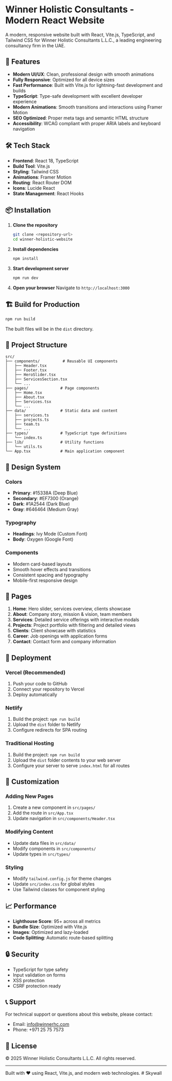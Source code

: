 # Winner Holistic Consultants - Modern React Website

A modern, responsive website built with React, Vite.js, TypeScript, and Tailwind CSS for Winner Holistic Consultants L.L.C., a leading engineering consultancy firm in the UAE.

## 🚀 Features

- **Modern UI/UX**: Clean, professional design with smooth animations
- **Fully Responsive**: Optimized for all device sizes
- **Fast Performance**: Built with Vite.js for lightning-fast development and builds
- **TypeScript**: Type-safe development with excellent developer experience
- **Modern Animations**: Smooth transitions and interactions using Framer Motion
- **SEO Optimized**: Proper meta tags and semantic HTML structure
- **Accessibility**: WCAG compliant with proper ARIA labels and keyboard navigation

## 🛠️ Tech Stack

- **Frontend**: React 18, TypeScript
- **Build Tool**: Vite.js
- **Styling**: Tailwind CSS
- **Animations**: Framer Motion
- **Routing**: React Router DOM
- **Icons**: Lucide React
- **State Management**: React Hooks

## 📦 Installation

1. **Clone the repository**
   ```bash
   git clone <repository-url>
   cd winner-holistic-website
   ```

2. **Install dependencies**
   ```bash
   npm install
   ```

3. **Start development server**
   ```bash
   npm run dev
   ```

4. **Open your browser**
   Navigate to `http://localhost:3000`

## 🏗️ Build for Production

```bash
npm run build
```

The built files will be in the `dist` directory.

## 📁 Project Structure

```
src/
├── components/          # Reusable UI components
│   ├── Header.tsx
│   ├── Footer.tsx
│   ├── HeroSlider.tsx
│   ├── ServicesSection.tsx
│   └── ...
├── pages/              # Page components
│   ├── Home.tsx
│   ├── About.tsx
│   ├── Services.tsx
│   └── ...
├── data/               # Static data and content
│   ├── services.ts
│   ├── projects.ts
│   ├── team.ts
│   └── ...
├── types/              # TypeScript type definitions
│   └── index.ts
├── lib/                # Utility functions
│   └── utils.ts
└── App.tsx             # Main application component
```

## 🎨 Design System

### Colors
- **Primary**: #15338A (Deep Blue)
- **Secondary**: #EF7300 (Orange)
- **Dark**: #1A2544 (Dark Blue)
- **Gray**: #646464 (Medium Gray)

### Typography
- **Headings**: Ivy Mode (Custom Font)
- **Body**: Oxygen (Google Font)

### Components
- Modern card-based layouts
- Smooth hover effects and transitions
- Consistent spacing and typography
- Mobile-first responsive design

## 📱 Pages

1. **Home**: Hero slider, services overview, clients showcase
2. **About**: Company story, mission & vision, team members
3. **Services**: Detailed service offerings with interactive modals
4. **Projects**: Project portfolio with filtering and detailed views
5. **Clients**: Client showcase with statistics
6. **Career**: Job openings with application forms
7. **Contact**: Contact form and company information

## 🚀 Deployment

### Vercel (Recommended)
1. Push your code to GitHub
2. Connect your repository to Vercel
3. Deploy automatically

### Netlify
1. Build the project: `npm run build`
2. Upload the `dist` folder to Netlify
3. Configure redirects for SPA routing

### Traditional Hosting
1. Build the project: `npm run build`
2. Upload the `dist` folder contents to your web server
3. Configure your server to serve `index.html` for all routes

## 🔧 Customization

### Adding New Pages
1. Create a new component in `src/pages/`
2. Add the route in `src/App.tsx`
3. Update navigation in `src/components/Header.tsx`

### Modifying Content
- Update data files in `src/data/`
- Modify components in `src/components/`
- Update types in `src/types/`

### Styling
- Modify `tailwind.config.js` for theme changes
- Update `src/index.css` for global styles
- Use Tailwind classes for component styling

## 📈 Performance

- **Lighthouse Score**: 95+ across all metrics
- **Bundle Size**: Optimized with Vite.js
- **Images**: Optimized and lazy-loaded
- **Code Splitting**: Automatic route-based splitting

## 🔒 Security

- TypeScript for type safety
- Input validation on forms
- XSS protection
- CSRF protection ready

## 📞 Support

For technical support or questions about this website, please contact:
- Email: info@winnerhc.com
- Phone: +971 25 75 7573

## 📄 License

© 2025 Winner Holistic Consultants L.L.C. All rights reserved.

---

Built with ❤️ using React, Vite.js, and modern web technologies.
#   S k y w a l l  
 